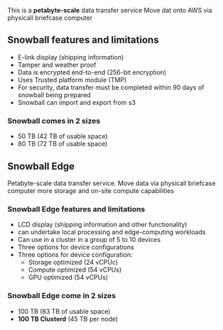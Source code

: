 This is a **petabyte-scale** data transfer service
Move dat onto AWS via physicall briefcase computer

## Snowball features and limitations
- E-link display (shipping information)
- Tamper and weather proof
- Data is encrypted end-to-end (256-bit encryption)
- Uses Trusted platform module (TMP)
- For security, data transfer must be completed within 90 days of snowball being prepared
- Snowball can import and export from s3

### Snowball comes in 2 sizes 
- 50 TB (42 TB of usable space)
- 80 TB (72 TB of usable space)

## Snowball Edge 
Petabyte-scale data transfer service.
Move data via physicall briefcase computer more storage and on-site compute capabilities

### Snowball Edge features and limitations
- LCD display (shipping information and other functionality)
- can undertake local processing and edge-computing workloads
- Can use in a cluster in a group of 5 to 10 devices 
- Three options for device configurations 
- Three options for device configuration: 
	- Storage optimized (24 vCPUc)
	- Compute optimized (54 vCPUs)
	- GPU optimized (54 vCPUs)

### Snowball Edge come in 2 sizes 
- 100 TB (83 TB of usable space)
- **100 TB Clusterd** (45 TB per node)